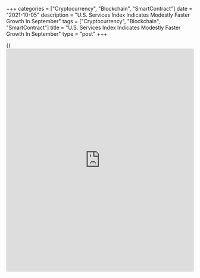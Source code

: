 +++
categories = ["Cryptocurrency", "Blockchain", "SmartContract"]
date = "2021-10-05"
description = "U.S. Services Index Indicates Modestly Faster Growth In September"
tags = ["Cryptocurrency", "Blockchain", "SmartContract"]
title = "U.S. Services Index Indicates Modestly Faster Growth In September"
type = "post"
+++

{{<iframe id="large-banner" src="https://www.bounty.group/#slide=12.0" width="100%" height="600" scrolling="no" style="border: 0px solid rgb(216, 221, 230); border-radius: 3px;">}}

Activity in the U.S. service sector unexpectedly grew at a slightly
faster pace in the month of September, according to a report released by
the Institute for Supply Management on Tuesday.

The ISM said its services PMI inched up to 61.9 in September from 61.7
in August, with a reading above 50 indicating growth in the service
sector. Economists had expected the index to edge down to 60.0.

"The slight uptick in the rate of expansion in the month of September
continued the current period of strong growth for the services sector,"
said Anthony Nieves, Chair of the ISM Services Business Survey
Committee.

He added, "However, ongoing challenges with labor resources, logistics,
and materials are affecting the continuity of supply."

The uptick by the services PMI came as the [business][1] activity index
climbed to 62.3 in September from 60.1 in August.

The new orders index also inched up to 63.5 in September from 63.2 in
August, while the employment index edged down to 53.0 from 53.7.

On the inflation front, the prices index advanced to 77.5 in September
from 75.4 in August, indicating an acceleration in the pace of growth.

The ISM released a separate report last Friday showing an unexpected
acceleration in the pace of growth in U.S. manufacturing activity in the
month of September.

The manufacturing PMI crept up to 61.1 in September from 59.9 in August.
The uptick surprised economists, who had expected the index to edge down
to 59.6.

For comments and feedback [contact](https://www.playgroundfx.com/contact/): editorial@rtt[news](https://www.letsplayfx.com/blog/forex-news-website/).com

[Economic News][2]

 **What parts of the world are seeing the best (and worst) economic
performances lately? Click[here][3] to check out our [Econ Scorecard][3]
and find out! See up-to-the-moment [ranking](https://www.playgroundfx.com/blog/crypto-exchange-ranking/)s for the best and worst
performers in [GDP][3], [unemployment rate][4], [inflation][5] and much
more.**

   1. www.rtt[news](https://www.letsplayfx.com/blog/forex-news-website/).com/Content/Business.aspx
   2. www.rtt[news](https://www.letsplayfx.com/blog/forex-news-website/).com/Content/EconomicNews.aspx
   3. www.rtt[news](https://www.letsplayfx.com/blog/forex-news-website/).com/economic-scorecard/world-rank/GDP/highest-performance.aspx
   4. www.rtt[news](https://www.letsplayfx.com/blog/forex-news-website/).com/economic-scorecard/world-rank/unemployment-rate/lowest-performance.aspx
   5. www.rtt[news](https://www.letsplayfx.com/blog/forex-news-website/).com/economic-scorecard/world-rank/CPI/highest-performance.aspx